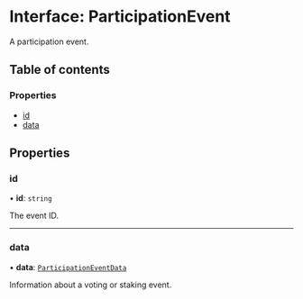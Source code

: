 # Interface: ParticipationEvent

A participation event.

## Table of contents

### Properties

- [id](ParticipationEvent.md#id)
- [data](ParticipationEvent.md#data)

## Properties

### id

• **id**: `string`

The event ID.

___

### data

• **data**: [`ParticipationEventData`](ParticipationEventData.md)

Information about a voting or staking event.
